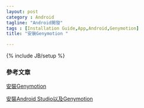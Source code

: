 ```yaml
---
layout: post
category : Android 
tagline: "Android開發"
tags : [Installation Guide,App,Android,Genymotion]
title: "安裝Genymotion "

---
```

{% include JB/setup %}


### 參考文章
[安裝Genymotion
](http://www.max-everyday.com/2013/07/genymotion-android.html
)

[安裝Android Studio以及Genymotion
](http://tleyden.github.io/blog/2013/11/22/android-studio-plus-genymotion-emulator/
)